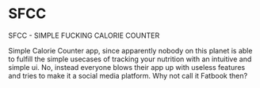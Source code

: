 # SFCC
SFCC - SIMPLE FUCKING CALORIE COUNTER

Simple Calorie Counter app, since apparently nobody on this planet is able to fulfill the simple usecases of tracking your nutrition with an intuitive and simple ui.
No, instead everyone blows their app up with useless features and tries to make it a social media platform.
Why not call it Fatbook then?
